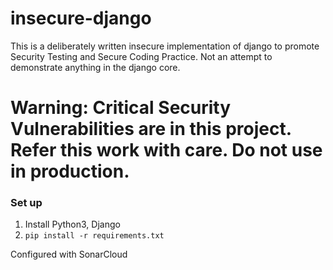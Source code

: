 # insecure-django

This is a deliberately written insecure implementation of django to promote Security Testing and Secure Coding Practice. Not an attempt to demonstrate anything in the django core.

# Warning: Critical Security Vulnerabilities are in this project. Refer this work with care. Do not use in production.


### Set up

1. Install Python3, Django
2. `pip install -r requirements.txt`

Configured with SonarCloud
